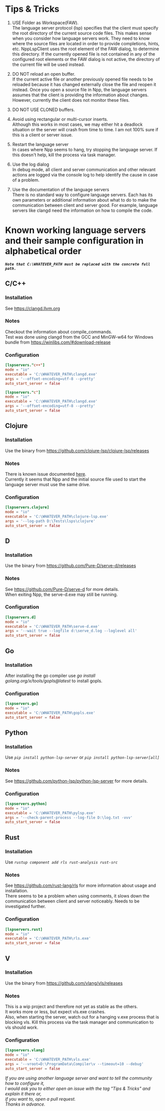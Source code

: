 # Tips & Tricks

1. USE Folder as Workspace(FAW).  
The language server protocol (lsp) specifies that the client must specify the root directory of the current source code files. This makes sense when you consider how language servers work. They need to know where the source files are located in order to provide completions, hints, etc. NppLspClient uses the root element of the FAW dialog, to determine this directory. If the currently opened file is not contained in any of the configured root elements or the FAW dialog is not active, the directory of the current file will be used instead.

2. DO NOT reload an open buffer.  
If the current active file or another previously opened file needs to be reloaded because it has changed externally close the file and reopen it instead. Once you open a source file in Npp, the language servers assumes that the client is providing the information about changes. However, currently the client does not monitor these files.

3. DO NOT USE CLONED buffers.

4. Avoid using rectangular or multi-cursor inserts.  
Although this works in most cases, we may either hit a deadlock situation or the server will crash from time to time. I am not 100% sure if this is a client or server issue.

5. Restart the language server  
In cases where Npp seems to hang, try stopping the language server. If this doesn't help, kill the process via task manager.

6. Use the log dialog  
In debug mode, all client and server communication and other relevant actions are logged via the console log to help identify the cause in case of a problem.

7. Use the documentation of the language servers  
There is no standard way to configure language servers. Each has its own parameters or additional information about what to do to make the communication between client and server good. For example, language servers like clangd need the  information on how to compile the code.

# Known working language servers and their sample configuration in alphabetical order

***`Note that C:\WHATEVER_PATH must be replaced with the concrete full path.`***


## C/C++
### Installation
See https://clangd.llvm.org

### Notes
Checkout the information about compile_commands.  
Test was done using clangd from the GCC and MinGW-w64 for Windows bundle from https://winlibs.com/#download-release

### Configuration
```toml
[lspservers."c++"]
mode = "io"
executable = 'C:\WHATEVER_PATH\clangd.exe'
args = '--offset-encoding=utf-8 --pretty'
auto_start_server = false

[lspservers."c"]
mode = "io"
executable = 'C:\WHATEVER_PATH\clangd.exe'
args = '--offset-encoding=utf-8 --pretty'
auto_start_server = false
```
## Clojure
### Installation
Use the binary from https://github.com/clojure-lsp/clojure-lsp/releases

### Notes
There is known issue documented [here](https://github.com/Ekopalypse/NppLspClient/issues/6#issuecomment-1152931523).  
Currently it seems that Npp and the initial source file used to start the language server must use the same drive.

### Configuration
```toml
[lspservers.clojure]
mode = "io"
executable = 'C:\WHATEVER_PATH\clojure-lsp.exe'
args = '--log-path D:\Tests\lsps\clojure'
auto_start_server = false
```

## D
### Installation
Use the binary from https://github.com/Pure-D/serve-d/releases

### Notes
See https://github.com/Pure-D/serve-d for more details.  
When exiting Npp, the serve-d.exe may still be running.

### Configuration
```toml
[lspservers.d]
mode = "io"
executable = 'C:\WHATEVER_PATH\serve-d.exe'
args = '--wait true --logfile d:\serve_d.log --loglevel all'
auto_start_server = false
```

## Go
### Installation
After installing the go compiler use *go install golang.org/x/tools/gopls@latest* to install gopls.

### Configuration
```toml
[lspservers.go]
mode = "io"
executable = 'C:\WHATEVER_PATH\gopls.exe'
auto_start_server = false
```

## Python
### Installation
Use *`pip install python-lsp-server`* or *`pip install python-lsp-server[all]`*

### Notes
See https://github.com/python-lsp/python-lsp-server for more details.

### Configuration
```toml
[lspservers.python]
mode = "io"
executable = 'C:\WHATEVER_PATH\pylsp.exe'
args = '--check-parent-process --log-file D:\log.txt -vvv'
auto_start_server = false
```

## Rust
### Installation
Use *`rustup component add rls rust-analysis rust-src`*

### Notes
See https://github.com/rust-lang/rls for more information about usage and installation.  
There seems to be a problem when using comments, it slows down the communication between client and server noticeably. Needs to be investigated further.

### Configuration
```toml
[lspservers.rust]
mode = "io"
executable = 'C:\WHATEVER_PATH\rls.exe'
auto_start_server = false
```

## V
### Installation
Use the binary from https://github.com/vlang/vls/releases

### Notes
This is a wip project and therefore not yet as stable as the others.  
It works more or less, but expect vls.exe crashes.  
Also, when starting the server, watch out for a hanging v.exe process that is blocking vls. Kill this process via the task manager and communication to vls should work.

### Configuration
```toml
[lspservers.vlang]
mode = "io"
executable = 'C:\WHATEVER_PATH\vls.exe'
args = '--vroot=D:\ProgramData\Compiler\v --timeout=10 --debug'
auto_start_server = false
```


*If you are using another language server and want to tell the community how to configure it, \
I would ask you to either open an issue with the tag "Tips & Tricks" and explain it there or, \
if you want to, open a pull request. \
Thanks in advance.*
